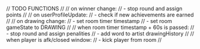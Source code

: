 // TODO FUNCTIONS
//
// on winner change:
//     - stop round and assign points
//
// on userProfileUpdate:
//     - check if new achievements are earned
//
// on drawing change:
//     - set room timer timestamp
//      - set room gameState to DRAWING
//
// when room timer timestamp + 60s is passed:
//     - stop round and assign penalities
// - add word to artist drawingHistory
//
// when player is afk/closed window:
//     - kick player from room
//
